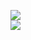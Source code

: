 [![](https://img.shields.io/badge/Made%20With-Github%20Spray-lightgrey.svg?style=for-the-badge&logo=github)](https://github.com/Annihil/github-spray#15520)  
[![](https://i.imgur.com/2DrTn0Z.gif)](https://github.com/Annihil/github-spray)
